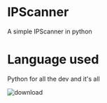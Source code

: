 # IPScanner
A simple IPScanner in python

# Language used

Python for all the dev and it's all

![download](https://www.bing.com/ck/a?!&&p=add63a62b82efb92JmltdHM9MTcxMDcyMDAwMCZpZ3VpZD0wYWUzNDZkOS02Y2ZlLTZkMzQtMTA0Zi01NTE3NmRiOTZjMzMmaW5zaWQ9NTYzMg&ptn=3&ver=2&hsh=3&fclid=0ae346d9-6cfe-6d34-104f-55176db96c33&u=a1L2ltYWdlcy9zZWFyY2g_cT1weWhvbiUyMGljb24mRk9STT1JUUZSQkEmaWQ9NzREOUI5QkI0ODkzNzRENTE4RjI5MjBEMUI3MEJGREZDMUMzQzRFOA&ntb=1)
